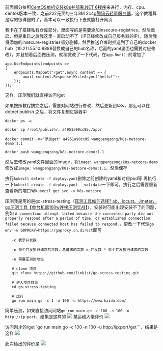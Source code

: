 前面部分依照[CentOS单机安装k8s并部署.NET 6程序](https://jishuin.proginn.com/p/763bfbd73d1e)来进行，内存、cpu、centos版本一致，之前222元买的三年8M 2c4g[腾讯云轻量服务器](https://curl.qcloud.com/LON6nh1w)，这个教程算是写的很详细的了，基本可以一致执行下去就能打开网页

我卡在了搭建私有仓库部分，里面写的是需要添加insecure-registries，然后重启，但是重启之后我这里一直启动不了（IP已经修改成自己服务器的IP），随后我将添加的insecure-registries部分删掉，然后推送仓库时推送到了自己的docker hub（10.211.55.10:8888替换成自己的hub名称，后面的yaml里面也需要对应修改），并且想着后面做压测，就稍微改了一下代码，在`app.Run();`前增加了

```
app.UseEndpoints(endpoints =>
{
    endpoints.MapGet("/get",async content => {
        await content.Response.WriteAsync("hello!");
    });
});
```

这样，压测我们就直接访问/get

如果按照教程搞完之后，需要对网站进行修改，然后更新到k8s，那么可以在 dotnet publish 之后，将文件复制进容器中

```
docker ps -a

docker cp /root/publish/. a4951a90cc85:/app/

docker commit -m="添加get" a4951a90cc85 wangpengzong/k8s-netcore-demo:1.1

docker push wangpengzong/k8s-netcore-demo:1.1
```

然后去修改yaml文件里面的image，将`image: wangpengzong/k8s-netcore-demo`修改成`image: wangpengzong/k8s-netcore-demo:1.1`，然后保存

执行`kubectl delete -f deploy.yaml`删除之前创建的yaml和对应pod等
再执行一下`kubectl create -f deploy.yaml --validate`一下即可，执行之后需要重新查看新的端口号`kubectl get svc -n k8s-netcore`

压测我是用的是go-stress-testing（[压测工具如何选择? ab、locust、Jmeter、go压测工具【单台机器100w连接压测实战】](https://segmentfault.com/a/1190000020211494)），安装时可能出现安装不了的问题，例如
`A connection attempt failed because the connected party did not properly respond after a period of time, or established connection failed because connected host has failed to respond.`，更改一下代理`go env -w GOPROXY=https://goproxy.cn,direct`即可

```
   -c 表示并发数

   -n 每个并发执行请求的次数，总请求的次数 = 并发数 * 每个并发执行请求的次数

   -u 需要压测的地址

   # clone 项目
   git clone https://github.com/link1st/go-stress-testing.git

   # 进入项目目录
   cd go-stress-testing

   # 运行 
   go run main.go -c 1 -n 100 -u https://www.baidu.com/
```

简单压测，如果直接访问网站`go run main.go -c 100 -n 100 -u http://ip:port`，结果是这样的
![](https://img2022.cnblogs.com/blog/789895/202202/789895-20220226164638139-2008783301.png)
某运维大佬评价
![](https://img2022.cnblogs.com/blog/789895/202202/789895-20220226164847500-536945200.png)

访问刚才的/get `go run main.go -c 100 -n 100 -u http://ip:port/get```，结果是这样
![](https://img2022.cnblogs.com/blog/789895/202202/789895-20220226164746450-1643262002.png)

此次给出的评价是
![](https://img2022.cnblogs.com/blog/789895/202202/789895-20220226164817702-919307590.png)
